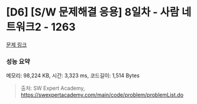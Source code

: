 # [D6] [S/W 문제해결 응용] 8일차 - 사람 네트워크2 - 1263 

[문제 링크](https://swexpertacademy.com/main/code/problem/problemDetail.do?contestProbId=AV18P2B6Iu8CFAZN) 

### 성능 요약

메모리: 98,224 KB, 시간: 3,323 ms, 코드길이: 1,514 Bytes



> 출처: SW Expert Academy, https://swexpertacademy.com/main/code/problem/problemList.do